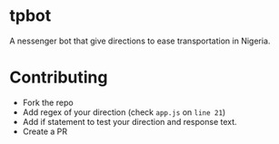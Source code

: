 # tpbot

A nessenger bot that give directions to ease transportation in Nigeria.



# Contributing
- Fork the repo
- Add regex of your direction (check `app.js` on `line 21`)
- Add if statement to test your direction and response text.
- Create a PR 